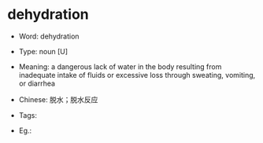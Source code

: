 # dehydration

- Word: dehydration

- Type: noun [U]
- Meaning: a dangerous lack of water in the body resulting from inadequate intake of fluids or excessive loss through sweating, vomiting, or diarrhea
- Chinese: 脱水；脱水反应
- Tags: 
- Eg.: 

